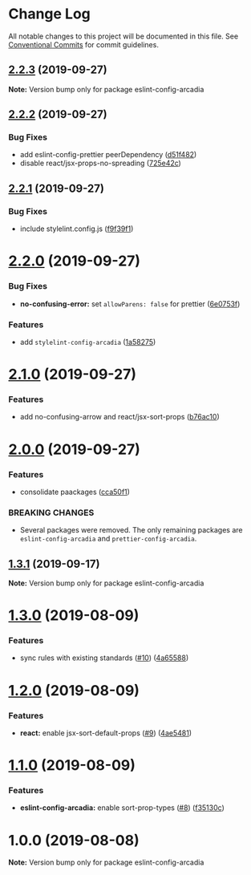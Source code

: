 # Change Log

All notable changes to this project will be documented in this file.
See [Conventional Commits](https://conventionalcommits.org) for commit guidelines.

## [2.2.3](https://github.com/salesmessage/javascript/compare/eslint-config-arcadia@2.2.2...eslint-config-arcadia@2.2.3) (2019-09-27)

**Note:** Version bump only for package eslint-config-arcadia





## [2.2.2](https://github.com/salesmessage/javascript/compare/eslint-config-arcadia@2.2.1...eslint-config-arcadia@2.2.2) (2019-09-27)


### Bug Fixes

* add eslint-config-prettier peerDependency ([d51f482](https://github.com/salesmessage/javascript/commit/d51f482))
* disable react/jsx-props-no-spreading ([725e42c](https://github.com/salesmessage/javascript/commit/725e42c))





## [2.2.1](https://github.com/salesmessage/javascript/compare/eslint-config-arcadia@2.2.0...eslint-config-arcadia@2.2.1) (2019-09-27)


### Bug Fixes

* include stylelint.config.js ([f9f39f1](https://github.com/salesmessage/javascript/commit/f9f39f1))





# [2.2.0](https://github.com/salesmessage/javascript/compare/eslint-config-arcadia@2.1.0...eslint-config-arcadia@2.2.0) (2019-09-27)


### Bug Fixes

* **no-confusing-error:** set `allowParens: false` for prettier ([6e0753f](https://github.com/salesmessage/javascript/commit/6e0753f))


### Features

* add `stylelint-config-arcadia` ([1a58275](https://github.com/salesmessage/javascript/commit/1a58275))





# [2.1.0](https://github.com/salesmessage/javascript/compare/eslint-config-arcadia@2.0.0...eslint-config-arcadia@2.1.0) (2019-09-27)


### Features

* add no-confusing-arrow and react/jsx-sort-props ([b76ac10](https://github.com/salesmessage/javascript/commit/b76ac10))





# [2.0.0](https://github.com/salesmessage/javascript/compare/eslint-config-arcadia@1.3.1...eslint-config-arcadia@2.0.0) (2019-09-27)


### Features

* consolidate paackages ([cca50f1](https://github.com/salesmessage/javascript/commit/cca50f1))


### BREAKING CHANGES

* Several packages were removed. The only remaining packages are `eslint-config-arcadia` and `prettier-config-arcadia`.





## [1.3.1](https://github.com/salesmessage/javascript/compare/eslint-config-arcadia@1.3.0...eslint-config-arcadia@1.3.1) (2019-09-17)

**Note:** Version bump only for package eslint-config-arcadia





# [1.3.0](https://github.com/salesmessage/javascript/compare/eslint-config-arcadia@1.2.0...eslint-config-arcadia@1.3.0) (2019-08-09)


### Features

* sync rules with existing standards ([#10](https://github.com/salesmessage/javascript/issues/10)) ([4a65588](https://github.com/salesmessage/javascript/commit/4a65588))





# [1.2.0](https://github.com/salesmessage/javascript/compare/eslint-config-arcadia@1.1.0...eslint-config-arcadia@1.2.0) (2019-08-09)


### Features

* **react:** enable jsx-sort-default-props ([#9](https://github.com/salesmessage/javascript/issues/9)) ([4ae5481](https://github.com/salesmessage/javascript/commit/4ae5481))





# [1.1.0](https://github.com/salesmessage/javascript/compare/eslint-config-arcadia@1.0.0...eslint-config-arcadia@1.1.0) (2019-08-09)


### Features

* **eslint-config-arcadia:** enable sort-prop-types ([#8](https://github.com/salesmessage/javascript/issues/8)) ([f35130c](https://github.com/salesmessage/javascript/commit/f35130c))





# 1.0.0 (2019-08-08)

**Note:** Version bump only for package eslint-config-arcadia
